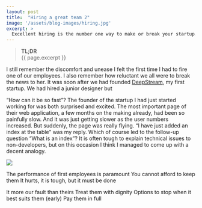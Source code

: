 ```yaml
---
layout: post
title:  "Hiring a great team 2"
image: '/assets/blog-images/hiring.jpg'
excerpt: >
  Excellent hiring is the number one way to make or break your startup. Having a standardised approach pays wonders. I found that following a Tasks-Skills-Questions method helped me hire exceptional people.
---
```


> **TL;DR** <br/> {{ page.excerpt }}

I still remember the discomfort and unease I felt the first time I had to fire one of our employees. I also remember how reluctant we all were to break the news to her. It was soon after we had founded [DeepStream](https://www.deepstreamtech.com/), my first startup. We had hired a junior designer but




“How can it be so fast”? The founder of the startup I had just started working for was both surprised and excited. The most important page of their web application, a few months on the making already, had been so painfully slow. And it was just getting slower as the user numbers increased. But suddenly, the page was really flying. “I have just added an index at the table” was my reply. Which of course led to the follow-up question “What is an index”?  It is often tough to explain technical issues to non-developers, but on this occasion I think I managed to come up with a decent analogy.


<img src="{{page.image}}">




The performance of first employees is paramount
  You cannot afford to keep them
  It hurts, it is tough, but it must be done

It more our fault than theirs
  Treat them with dignity
    Options to stop when it best suits them (early)
    Pay them in full
